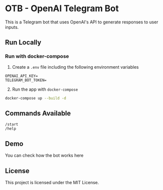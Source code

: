 # OTB - OpenAI Telegram Bot

This is a Telegram bot that uses OpenAI's API to generate responses to user inputs.
## Run Locally

### Run with docker-compose

1. Create a `.env` file including the following environment variables

```
OPENAI_API_KEY=
TELEGRAM_BOT_TOKEN=
```

2. Run the app with `docker-compose`

```bash
docker-compose up --build -d
```
## Commands Available

```
/start
/help
```

## Demo

You can check how the bot works here

## License

This project is licensed under the MIT License.